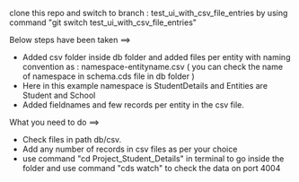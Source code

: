 clone this repo and switch to branch : test_ui_with_csv_file_entries
by using command "git switch test_ui_with_csv_file_entries"

Below steps have been taken ==>
* Added csv folder inside db folder and added files per entity with naming convention as :
namespace-entityname.csv ( you can check the name of namespace in schema.cds file in db folder )
* Here in this example namespace is StudentDetails and Entities are Student and School
* Added fieldnames and few records per entity in the csv file.

What you need to do ==>
* Check files in path db/csv.
* Add any number of records in csv files as per your choice
* use command "cd Project_Student_Details" in terminal to go inside the folder and use command "cds watch" to check the data  on port 4004 
